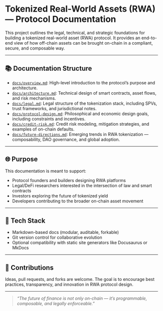 # Tokenized Real-World Assets (RWA) — Protocol Documentation

This project outlines the legal, technical, and strategic foundations for building a tokenized real-world asset (RWA) protocol. It provides an end-to-end view of how off-chain assets can be brought on-chain in a compliant, secure, and composable way.

---

## 📚 Documentation Structure

- [`docs/overview.md`](docs/overview.md): High-level introduction to the protocol’s purpose and architecture.
- [`docs/architecture.md`](docs/architecture.md): Technical design of smart contracts, asset flows, and risk mechanisms.
- [`docs/legal.md`](docs/legal.md): Legal structure of the tokenization stack, including SPVs, trust frameworks, and jurisdictional notes.
- [`docs/protocol-design.md`](docs/protocol-design.md): Philosophical and economic design goals, including constraints and incentives.
- [`docs/credit-risk.md`](docs/credit-risk.md): Credit risk modeling, mitigation strategies, and examples of on-chain defaults.
- [`docs/future-directions.md`](docs/future-directions.md): Emerging trends in RWA tokenization — composability, DAO governance, and global adoption.

---

## 🌐 Purpose

This documentation is meant to support:

- Protocol founders and builders designing RWA platforms
- Legal/DeFi researchers interested in the intersection of law and smart contracts
- Investors exploring the future of tokenized yield
- Developers contributing to the broader on-chain asset movement

---

## 🔧 Tech Stack

- Markdown-based docs (modular, auditable, forkable)
- Git version control for collaborative evolution
- Optional compatibility with static site generators like Docusaurus or MkDocs

---

## 🤝 Contributions

Ideas, pull requests, and forks are welcome. The goal is to encourage best practices, transparency, and innovation in RWA protocol design.

---

> _“The future of finance is not only on-chain — it’s programmable, composable, and legally enforceable.”_